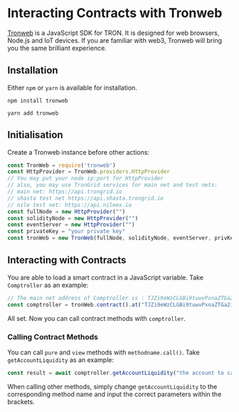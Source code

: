 # Interacting Contracts with Tronweb

[Tronweb](https://github.com/tronprotocol/tronweb) is a JavaScript SDK for TRON. It is designed for web browsers, Node.js and IoT devices. If you are familiar with web3, Tronweb will bring you the same brilliant experience.

## Installation

Either `npm` or `yarn` is available for installation.

```shell
npm install tronweb
```

```shell
yarn add tronweb
```

## Initialisation

Create a Tronweb instance before other actions:

```javascript
const TronWeb = require('tronweb')
const HttpProvider = TronWeb.providers.HttpProvider
// You may put your node ip:port for HttpProvider
// also, you may use TronGrid services for main net and test nets:
// main net: https://api.trongrid.io
// shasta test net https://api.shasta.trongrid.io
// nile test net: https://api.nileex.io
const fullNode = new HttpProvider("")
const solidityNode = new HttpProvider("")
const eventServer = new HttpProvider("") 
const privateKey = "your private key"
const tronWeb = new TronWeb(fullNode, solidityNode, eventServer, privKey)
```

## Interacting with Contracts

You are able to load a smart contract in a JavaScript variable. Take `Comptroller` as an example:

```javascript
// The main net address of Comptroller is : TJZi9eWzCLGBi9tuwvPxnaZTGa2iUpRc8v
const comptroller = tronWeb.contract().at("TJZi9eWzCLGBi9tuwvPxnaZTGa2iUpRc8v")
```

All set. Now you can call contract methods with `comptroller`.

### Calling Contract Methods

You can call `pure` and `view` methods with `methodname.call()`. Take `getAccountLiquidity` as an example:

```javascript
const result = await comptroller.getAccountLiquidity("the account to calculate liquidity").call()
```

When calling other methods, simply change `getAccountLiquidity` to the corresponding method name and input the correct parameters within the brackets.
